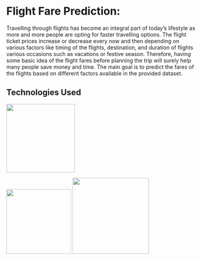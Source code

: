 # Flight Fare Prediction: 

Travelling through flights has become an integral part of today’s lifestyle as more and
more people are opting for faster travelling options. The flight ticket prices increase or
decrease every now and then depending on various factors like timing of the flights,
destination, and duration of flights various occasions such as vacations or festive
season. Therefore, having some basic idea of the flight fares before planning the trip will
surely help many people save money and time.
The main goal is to predict the fares of the flights based on different factors available in
the provided dataset.

## Technologies Used

<img target="_blank" src="https://www.bugtreat.com/blog/wp-content/uploads/2012/04/Python-Programming-Language.png" width=180>

[<img target="_blank" src="https://flask.palletsprojects.com/en/1.1.x/_images/flask-logo.png" width=170>](https://flask.palletsprojects.com/en/1.1.x/) [<img target="_blank" src="https://scikit-learn.org/stable/_static/scikit-learn-logo-small.png" width=200>](https://scikit-learn.org/stable/)
